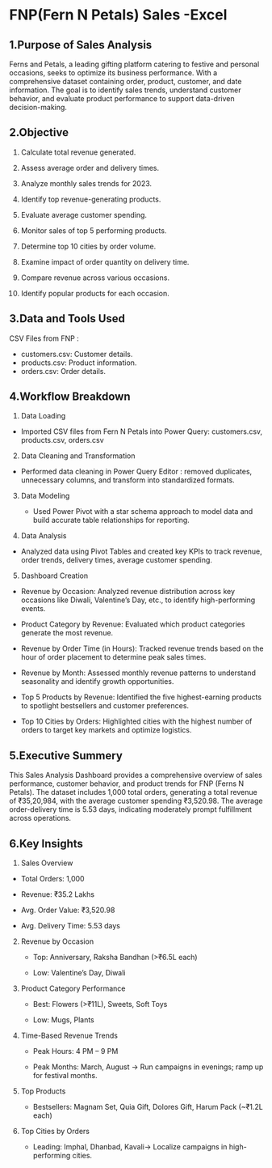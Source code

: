 
# FNP(Fern N Petals) Sales -Excel

## 1.Purpose of Sales Analysis
Ferns and Petals, a leading gifting platform catering to festive and personal occasions, seeks to optimize its business performance. With a comprehensive dataset containing order, product, customer, and date information. The goal is to identify sales trends, understand customer behavior, and evaluate product performance to support data-driven decision-making.

## 2.Objective

 1. Calculate total revenue generated.

 2. Assess average order and delivery times.

 3. Analyze monthly sales trends for 2023.

 4. Identify top revenue-generating products.

 5. Evaluate average customer spending.

 6. Monitor sales of top 5 performing products.

 7. Determine top 10 cities by order volume.

 8. Examine impact of order quantity on delivery time.

 9. Compare revenue across various occasions.

 10. Identify popular products for each occasion.

## 3.Data and Tools Used

CSV Files from FNP :

 * customers.csv: Customer details.
 * products.csv: Product information.
 * orders.csv: Order details. 

## 4.Workflow Breakdown

  1. Data Loading

   * Imported CSV files from Fern N Petals into Power Query: customers.csv, products.csv, orders.csv

 2. Data Cleaning and Transformation

   * Performed data cleaning in Power Query Editor : removed duplicates, unnecessary columns, and transform into standardized formats.

 3. Data Modeling
    * Used Power Pivot with a star schema approach to model data and build accurate table relationships for reporting.

 4. Data Analysis

   * Analyzed data using Pivot Tables and created key KPIs to track revenue, order trends, delivery times, average customer spending.

 5. Dashboard Creation

   * Revenue by Occasion:
     Analyzed revenue distribution across key occasions like Diwali, Valentine’s Day, etc., to identify high-performing events.

   * Product Category by Revenue:
     Evaluated which product categories generate the most revenue.

   * Revenue by Order Time (in Hours):
    Tracked revenue trends based on the hour of order placement to determine peak sales times.

   * Revenue by Month:
     Assessed monthly revenue patterns to understand seasonality and identify growth opportunities.

   * Top 5 Products by Revenue:
     Identified the five highest-earning products to spotlight bestsellers and customer preferences.

   * Top 10 Cities by Orders:
      Highlighted cities with the highest number of orders to target key markets and optimize logistics.

## 5.Executive Summery

This Sales Analysis Dashboard provides a comprehensive overview of sales performance, customer behavior, and product trends for FNP (Ferns N Petals). The dataset includes 1,000 total orders, generating a total revenue of ₹35,20,984, with the average customer spending ₹3,520.98. The average order-delivery time is 5.53 days, indicating moderately prompt fulfillment across operations.

## 6.Key Insights

 1. Sales Overview

   * Total Orders: 1,000

   * Revenue: ₹35.2 Lakhs

   * Avg. Order Value: ₹3,520.98

   * Avg. Delivery Time: 5.53 days


2. Revenue by Occasion

   * Top: Anniversary, Raksha Bandhan (>₹6.5L each)

   * Low: Valentine’s Day, Diwali


3. Product Category Performance

   * Best: Flowers (>₹11L), Sweets, Soft Toys

   * Low: Mugs, Plants


4. Time-Based Revenue Trends

   * Peak Hours: 4 PM – 9 PM

   * Peak Months: March, August
   → Run campaigns in evenings; ramp up for festival months.

5. Top Products

   * Bestsellers: Magnam Set, Quia Gift, Dolores Gift, Harum Pack (~₹1.2L each)


6. Top Cities by Orders

   * Leading: Imphal, Dhanbad, Kavali→ Localize campaigns in high-performing cities.




